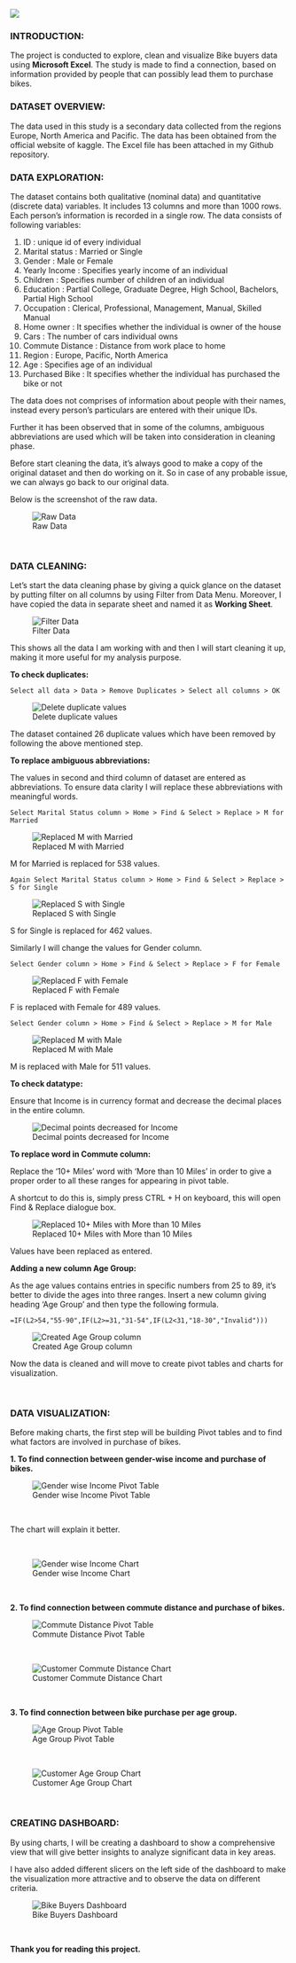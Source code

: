 ![](images/cover-photo-4.jpg)

### INTRODUCTION:

The project is conducted to explore, clean and visualize Bike buyers data using **Microsoft Excel**. The study is made to find a connection, based on information provided by people that can possibly lead them to purchase bikes.

### DATASET OVERVIEW:

The data used in this study is a secondary data collected from the regions Europe, North America and Pacific. The data has been obtained from the official website of kaggle. The Excel file has been attached in my Github repository.

### DATA EXPLORATION:

The dataset contains both qualitative (nominal data) and quantitative (discrete data) variables.  It includes 13 columns and more than 1000 rows. Each person’s information is recorded in a single row. The data consists of following variables:

1.	ID : unique id of every individual 
2.	Marital status : Married or Single
3.	Gender : Male or Female
4.	Yearly Income : Specifies yearly income of an individual
5.	Children : Specifies number of children of an individual
6.	Education : Partial College, Graduate Degree, High School, Bachelors, Partial High School
7.	Occupation : Clerical, Professional, Management, Manual, Skilled Manual
8.	Home owner : It specifies whether the individual is owner of the house
9.	Cars : The number of cars individual owns
10.	Commute Distance : Distance from work place to home
11.	Region : Europe, Pacific, North America
12.	Age : Specifies age of an individual
13.	Purchased Bike : It specifies whether the individual has purchased the bike or not

The data does not comprises of information about people with their names, instead every person’s particulars are entered with their unique IDs. 

Further it has been observed that in some of the columns, ambiguous abbreviations are used which will be taken into consideration in cleaning phase. 

Before start cleaning the data, it’s always good to make a copy of the original dataset and then do working on it. So in case of any probable issue, we can always go back to our original data.

Below is the screenshot of the raw data.

<figure>
    <img src="images/1 Raw data.png" alt="Raw Data">
    <figcaption>Raw Data</figcaption>    
</figure>
<br>

### DATA CLEANING:

Let’s start the data cleaning phase by giving a quick glance on the dataset by putting filter on all columns by using Filter from Data Menu. Moreover, I have copied the data in separate sheet and named it as **Working Sheet**.

<figure>
    <img src="images/2 Filter data.png" alt="Filter Data">
    <figcaption>Filter Data</figcaption>    
</figure>

This shows all the data I am working with and then I will start cleaning it up, making it more useful for my analysis purpose.

**To check duplicates:**

```
Select all data > Data > Remove Duplicates > Select all columns > OK
```

<figure>
    <img src="images/3 Delete duplicate values.png" alt="Delete duplicate values">
    <figcaption>Delete duplicate values</figcaption>    
</figure>

The dataset contained 26 duplicate values which have been removed by following the above mentioned step.

**To replace ambiguous abbreviations:**

The values in second and third column of dataset are entered as abbreviations. To ensure data clarity I will replace these abbreviations with meaningful words.

```
Select Marital Status column > Home > Find & Select > Replace > M for Married
```

<figure>
    <img src="images/4 Replaced M with Married.png" alt="Replaced M with Married">
    <figcaption>Replaced M with Married</figcaption>    
</figure>

M for Married is replaced for 538 values.

```
Again Select Marital Status column > Home > Find & Select > Replace > S for Single
```

<figure>
    <img src="images/5 Replaced S with Single.png" alt="Replaced S with Single">
    <figcaption>Replaced S with Single</figcaption>    
</figure>

S for Single is replaced for 462 values.

Similarly I will change the values for Gender column.

```
Select Gender column > Home > Find & Select > Replace > F for Female
```

<figure>
    <img src="images/6 Replaced F with Female.png" alt="Replaced F with Female">
    <figcaption>Replaced F with Female</figcaption>    
</figure>

F is replaced with Female for 489 values.

```
Select Gender column > Home > Find & Select > Replace > M for Male
```

<figure>
    <img src="images/7 Replaced M with Male.png" alt="Replaced M with Male">
    <figcaption>Replaced M with Male</figcaption>    
</figure>

M is replaced with Male for 511 values.

**To check datatype:**

Ensure that Income is in currency format and decrease the decimal places in the entire column.

<figure>
    <img src="images/8 Decimal points decreased for Income.png" alt="Decimal points decreased for Income">
    <figcaption>Decimal points decreased for Income</figcaption>    
</figure>

**To replace word in Commute column:**

Replace the ‘10+ Miles’ word with ‘More than 10 Miles’ in order to give a proper order to all these ranges for appearing in pivot table.

A shortcut to do this is, simply press CTRL + H on keyboard, this will open Find & Replace dialogue box.

<figure>
    <img src="images/9 Replaced 10+ Miles with More than 10 Miles.png" alt="Replaced 10+ Miles with More than 10 Miles">
    <figcaption>Replaced 10+ Miles with More than 10 Miles</figcaption>    
</figure>

Values have been replaced as entered.

**Adding a new column Age Group:**

As the age values contains entries in specific numbers from 25 to 89, it’s better to divide the ages into three ranges. Insert a new column giving heading ‘Age Group’ and then type the following formula.

```
=IF(L2>54,"55-90",IF(L2>=31,"31-54",IF(L2<31,"18-30","Invalid")))
```

<figure>
    <img src="images/10 Created age group column.png" alt="Created Age Group column">
    <figcaption>Created Age Group column</figcaption>    
</figure>

Now the data is cleaned and will move to create pivot tables and charts for visualization.

<br>

### DATA VISUALIZATION:

Before making charts, the first step will be building Pivot tables and to find what factors are involved in purchase of bikes.

**1.	To find connection between gender-wise income and purchase of bikes.**

<figure>
    <img src="images/11 Gender wise income pivot table.png" alt="Gender wise Income Pivot Table">
    <figcaption>Gender wise Income Pivot Table</figcaption>    
</figure>

<br>

The chart will explain it better.

<br>

<figure>
    <img src="images/12 Gender wise income chart.png" alt="Gender wise Income Chart">
    <figcaption>Gender wise Income Chart</figcaption>    
</figure>

<br>

**2.	To find connection between commute distance and purchase of bikes.**

<figure>
    <img src="images/13 Commute distance pivot table.png" alt="Commute Distance Pivot Table">
    <figcaption>Commute Distance Pivot Table</figcaption>    
</figure>

<br>

<figure>
    <img src="images/14 Customer Commute.png" alt="Customer Commute Distance Chart">
    <figcaption>Customer Commute Distance Chart</figcaption>    
</figure>

<br>

**3.	To find connection between bike purchase per age group.**

<figure>
    <img src="images/15 Age group pivot table.png" alt="Age Group Pivot Table">
    <figcaption>Age Group Pivot Table</figcaption>    
</figure>

<br>

<figure>
    <img src="images/16 Customer Age group chart.png" alt="Customer Age Group Chart">
    <figcaption>Customer Age Group Chart</figcaption>    
</figure>

<br>

### CREATING DASHBOARD:

By using charts, I will be creating a dashboard to show a comprehensive view that will give better insights to analyze significant data in key areas.

I have also added different slicers on the left side of the dashboard to make the visualization more attractive and to observe the data on different criteria. 

<figure>
    <img src="images/17 Bike Buyers Dashboard.png" alt="Bike Buyers Dashboard">
    <figcaption>Bike Buyers Dashboard</figcaption>    
</figure> 
<br>

**Thank you for reading this project.**
